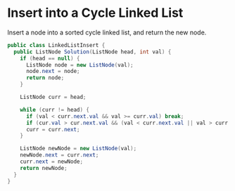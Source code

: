 # Insert into a Cycle Linked List

Insert a node into a sorted cycle linked list, and return the new node.

```java
public class LinkedListInsert {
  public ListNode Solution(ListNode head, int val) {
    if (head == null) {
      ListNode node = new ListNode(val);
      node.next = node;
      return node;
    }

    ListNode curr = head;

    while (curr != head) {
      if (val < curr.next.val && val >= curr.val) break;
      if (cur.val > cur.next.val && (val < curr.next.val || val > curr.val)) break;
      curr = curr.next;
    }

    ListNode newNode = new ListNode(val);
    newNode.next = curr.next;
    curr.next = newNode;
    return newNode;
  }
}
```